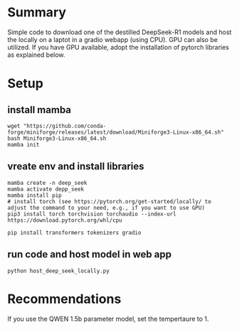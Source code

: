 # Summary
Simple code to download one of the destilled DeepSeek-R1 models and host the locally on a laptot in a gradio webapp (using CPU).
GPU can also be utilized. If you have GPU available, adopt the installation of pytorch libraries as explained below.
# Setup
## install mamba
```
wget "https://github.com/conda-forge/miniforge/releases/latest/download/Miniforge3-Linux-x86_64.sh"
bash Miniforge3-Linux-x86_64.sh
mamba init
```
## vreate env and install libraries
```
mamba create -n deep_seek
mamba activate depp_seek
mamba install pip
# install torch (see https://pytorch.org/get-started/locally/ to adjust the command to your need, e.g., if you want to use GPU)
pip3 install torch torchvision torchaudio --index-url https://download.pytorch.org/whl/cpu

pip install transformers tokenizers gradio
```
## run code and host model in web app 
```
python host_deep_seek_locally.py 
```

# Recommendations
If you use the QWEN 1.5b parameter model, set the tempertaure to 1.